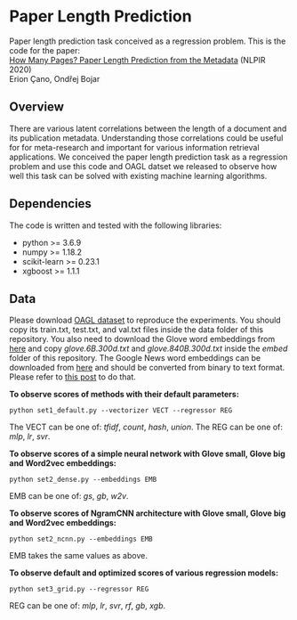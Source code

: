 # Paper Length Prediction
Paper length prediction task conceived as a regression problem. This is the code for the paper: \
[How Many Pages? Paper Length Prediction from the Metadata](https://arxiv.org/pdf/20.pdf) (NLPIR 2020) \
Erion Çano, Ondřej Bojar

## Overview

There are various latent correlations between the length of a document and its publication metadata. Understanding those correlations could be useful for for meta-research and important for various information retrieval applications. We conceived the paper length prediction task as a regression problem and use this code and OAGL datset we released to observe how well this task can be solved with existing machine learning algorithms. 

## Dependencies

The code is written and tested with the following libraries:
- python >= 3.6.9
- numpy >= 1.18.2
- scikit-learn >= 0.23.1
- xgboost >= 1.1.1

## Data

Please download [OAGL dataset](http://hdl.handle.net/11234/1-3257) to reproduce the experiments. You should copy its train.txt, test.txt, and val.txt files inside the data folder of this repository. You also need to download the Glove word embeddings from [here](https://nlp.stanford.edu/projects/glove/) and copy *glove.6B.300d.txt* and *glove.840B.300d.txt* inside the *embed* folder of this repository. The Google News word embeddings can be downloaded from [here](https://code.google.com/archive/p/word2vec) and should be converted from binary to text format. Please refer to [this post](https://stackoverflow.com/questions/27324292/convert-word2vec-bin-file-to-text) to do that. 

**To observe scores of methods with their default parameters:**

```
python set1_default.py --vectorizer VECT --regressor REG 
```
The VECT can be one of: *tfidf*, *count*, *hash*, *union*. The REG can be one of: *mlp*, *lr*, *svr*.

**To observe scores of a simple neural network with Glove small, Glove big and Word2vec embeddings:**

```
python set2_dense.py --embeddings EMB
```
EMB can be one of: *gs*, *gb*, *w2v*.

**To observe scores of NgramCNN architecture with Glove small, Glove big and Word2vec embeddings:**

```
python set2_ncnn.py --embeddings EMB
```
EMB takes the same values as above.

**To observe default and optimized scores of various regression models:**

```
python set3_grid.py --regressor REG
```
REG can be one of: *mlp*, *lr*, *svr*, *rf*, *gb*, *xgb*. 









